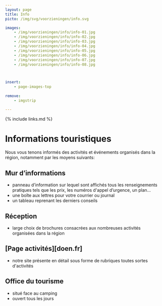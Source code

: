 ```yaml
---
layout: page
title: Info
picto: /img/svg/voorzieningen/info.svg

images:
    - /img/voorzieningen/info/info-01.jpg
    - /img/voorzieningen/info/info-02.jpg
    - /img/voorzieningen/info/info-03.jpg
    - /img/voorzieningen/info/info-04.jpg
    - /img/voorzieningen/info/info-05.jpg
    - /img/voorzieningen/info/info-06.jpg
    - /img/voorzieningen/info/info-07.jpg
    - /img/voorzieningen/info/info-08.jpg

    

insert:
    - page-images-top
    
remove:
    - imgstrip

---
```


{% include links.md %}

# Informations touristiques

Nous vous tenons informés des activités et événements organisés dans la région, notamment par les moyens suivants:

## Mur d’informations

- panneau d’information sur lequel sont affichés tous les renseignements pratiques tels que les prix, les numéros d'appel d’urgence, un plan...
- une boîte aux lettres pour votre courrier ou journal
- un tableau reprenant les derniers conseils

## Réception

- large choix de brochures consacrées aux nombreuses activités organisées dans la région

## [Page activités][doen.fr]

- notre site présente en détail sous forme de rubriques toutes sortes d'activités

## Office du tourisme

- situé face au camping
- ouvert tous les jours
